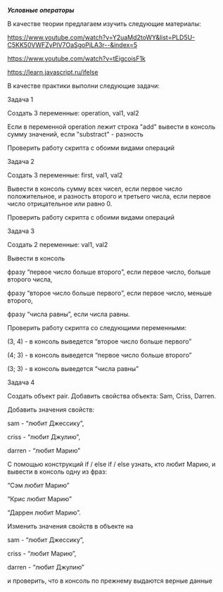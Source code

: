 **_Условные операторы_**

В качестве теории предлагаем изучить следующие материалы:

https://www.youtube.com/watch?v=Y2uaMd2toWY&list=PLD5U-C5KK50VWFZyPlV7OaSgoPjLA3r--&index=5

https://www.youtube.com/watch?v=tEigcoisF1k

https://learn.javascript.ru/ifelse

В качестве практики выполни следующие задачи:

Задача 1

Создать 3 переменные: operation, val1, val2

Если в переменной operation лежит строка "add" вывести в консоль сумму значений, если "substract" - разность

Проверить работу скрипта с обоими видами операций

Задача 2

Создать 3 переменные: first, val1, val2

Вывести в консоль сумму всех чисел, если первое число положительное, и разность второго и третьего числа, если первое число отрицательное или равно 0.

Проверить работу скрипта с обоими видами операций

Задача 3

Создать 2 переменные: val1, val2

Вывести в консоль

фразу “первое число больше второго”, если первое число, больше второго числа,

фразу “второе число больше первого”, если первое число, меньше второго,

фразу “числа равны”, если числа равны.

Проверить работу скрипта со следующими переменными:

(3, 4) - в консоль выведется “второе число больше первого”

(4; 3) - в консоль выведется “первое число больше второго”

(3; 3) - в консоль выведется “числа равны”

Задача 4

Создать объект pair. Добавить свойства объекта: Sam, Criss, Darren.

Добавить значения свойств:

sam - “любит Джессику”,

criss - “любит Джулию”,

darren - “любит Марию”

С помощью конструкций if / else if / else узнать, кто любит Марию, и вывести в консоль одну из фраз:

“Сэм любит Марию”

“Крис любит Марию”

“Даррен любит Марию”.

Изменить значения свойств в объекте на

sam - “любит Джессику”,

criss - “любит Марию”,

darren - “любит Джулию”

и проверить, что в консоль по прежнему выдаются верные данные
